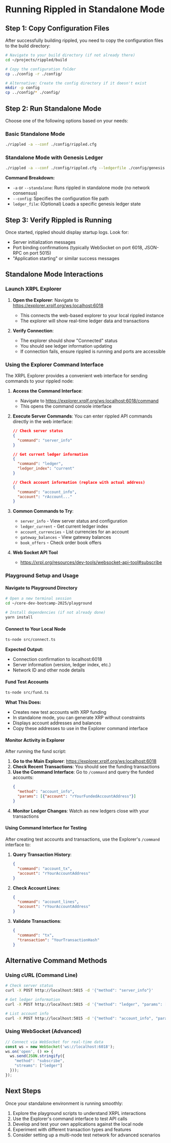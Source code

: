 # Running Rippled in Standalone Mode

## Step 1: Copy Configuration Files

After successfully building rippled, you need to copy the configuration files to the build directory:

```bash
# Navigate to your build directory (if not already there)
cd ~/projects/rippled/build

# Copy the configuration folder
cp ../config -r ./config/

# Alternative: Create the config directory if it doesn't exist
mkdir -p config
cp ../config/* ./config/
```

## Step 2: Run Standalone Mode

Choose one of the following options based on your needs:

### Basic Standalone Mode
```bash
./rippled -a --conf ./config/rippled.cfg
```

### Standalone Mode with Genesis Ledger
```bash
./rippled -a --conf ./config/rippled.cfg --ledgerfile ./config/genesis.json
```

**Command Breakdown:**
- `-a` or `--standalone`: Runs rippled in standalone mode (no network consensus)
- `--config`: Specifies the configuration file path
- `ledger_file`: (Optional) Loads a specific genesis ledger state

## Step 3: Verify Rippled is Running

Once started, rippled should display startup logs. Look for:
- Server initialization messages
- Port binding confirmations (typically WebSocket on port 6018, JSON-RPC on port 5015)
- "Application starting" or similar success messages

## Standalone Mode Interactions

### Launch XRPL Explorer

1. **Open the Explorer**: Navigate to https://explorer.xrplf.org/ws:localhost:6018
   - This connects the web-based explorer to your local rippled instance
   - The explorer will show real-time ledger data and transactions

2. **Verify Connection**: 
   - The explorer should show "Connected" status
   - You should see ledger information updating
   - If connection fails, ensure rippled is running and ports are accessible

### Using the Explorer Command Interface

The XRPL Explorer provides a convenient web interface for sending commands to your rippled node:

1. **Access the Command Interface**: 
   - Navigate to https://explorer.xrplf.org/ws:localhost:6018/command
   - This opens the command console interface

2. **Execute Server Commands**: 
   You can enter rippled API commands directly in the web interface:

   ```json
   // Check server status
   {
     "command": "server_info"
   }
   ```

   ```json
   // Get current ledger information
   {
     "command": "ledger",
     "ledger_index": "current"
   }
   ```

   ```json
   // Check account information (replace with actual address)
   {
     "command": "account_info",
     "account": "rAccount..."
   }
   ```

3. **Common Commands to Try**:
   - `server_info` - View server status and configuration
   - `ledger_current` - Get current ledger index
   - `account_currencies` - List currencies for an account
   - `gateway_balances` - View gateway balances
   - `book_offers` - Check order book offers

4. **Web Socket API Tool**

   - https://xrpl.org/resources/dev-tools/websocket-api-tool#subscribe

### Playground Setup and Usage

#### Navigate to Playground Directory
```bash
# Open a new terminal session
cd ~/core-dev-bootcamp-2025/playground

# Install dependencies (if not already done)
yarn install
```

#### Connect to Your Local Node
```bash
ts-node src/connect.ts
```

**Expected Output:**
- Connection confirmation to localhost:6018
- Server information (version, ledger index, etc.)
- Network ID and other node details

#### Fund Test Accounts
```bash
ts-node src/fund.ts
```

**What This Does:**
- Creates new test accounts with XRP funding
- In standalone mode, you can generate XRP without constraints
- Displays account addresses and balances
- Copy these addresses to use in the Explorer command interface

#### Monitor Activity in Explorer
After running the fund script:
1. **Go to the Main Explorer**: https://explorer.xrplf.org/ws:localhost:6018
2. **Check Recent Transactions**: You should see the funding transactions
3. **Use the Command Interface**: Go to `/command` and query the funded accounts:
   ```json
   {
     "method": "account_info",
     "params": [{"account": "rYourFundedAccountAddress"}]
   }
   ```
4. **Monitor Ledger Changes**: Watch as new ledgers close with your transactions

#### Using Command Interface for Testing
After creating test accounts and transactions, use the Explorer's `/command` interface to:

1. **Query Transaction History**:
   ```json
   {
     "command": "account_tx",
     "account": "rYourAccountAddress"
   }
   ```

2. **Check Account Lines**:
   ```json
   {
     "command": "account_lines",
     "account": "rYourAccountAddress"
   }
   ```

3. **Validate Transactions**:
   ```json
   {
     "command": "tx",
     "transaction": "YourTransactionHash"
   }
   ```

## Alternative Command Methods

### Using cURL (Command Line)
```bash
# Check server status
curl -X POST http://localhost:5015 -d '{"method": "server_info"}'

# Get ledger information
curl -X POST http://localhost:5015 -d '{"method": "ledger", "params": [{"ledger_index": "current"}]}'

# List account info
curl -X POST http://localhost:5015 -d '{"method": "account_info", "params": [{"account": "rAccount..."}]}'
```

### Using WebSocket (Advanced)
```javascript
// Connect via WebSocket for real-time data
const ws = new WebSocket('ws://localhost:6018');
ws.on('open', () => {
  ws.send(JSON.stringify({
    "method": "subscribe",
    "streams": ["ledger"]
  }));
});
```

## Next Steps

Once your standalone environment is running smoothly:
1. Explore the playground scripts to understand XRPL interactions
2. Use the Explorer's command interface to test API calls
3. Develop and test your own applications against the local node
4. Experiment with different transaction types and features
5. Consider setting up a multi-node test network for advanced scenarios